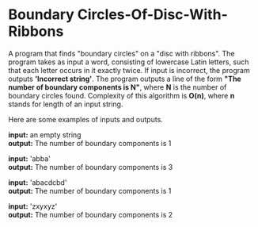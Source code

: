 # Boundary Circles-Of-Disc-With-Ribbons
A program that finds "boundary circles" on a "disc with ribbons".
The program takes as input a word, consisting of lowercase Latin letters, such that each letter occurs in it exactly twice. If input is incorrect, the program outputs **'Incorrect string'**. The program outputs a line of the form **"The number of boundary components is N"**, where **N** is the number of boundary circles found. Complexity of this algorithm is **O(n)**, where **n** stands for length of an input string.

Here are some examples of inputs and outputs. 

**input:** an empty string\
**output:** The number of boundary components is 1

**input:** 'abba'\
**output:** The number of boundary components is 3

**input:** 'abacdcbd'\
**output:** The number of boundary components is 1

**input:** 'zxyxyz'\
**output:** The number of boundary components is 2

